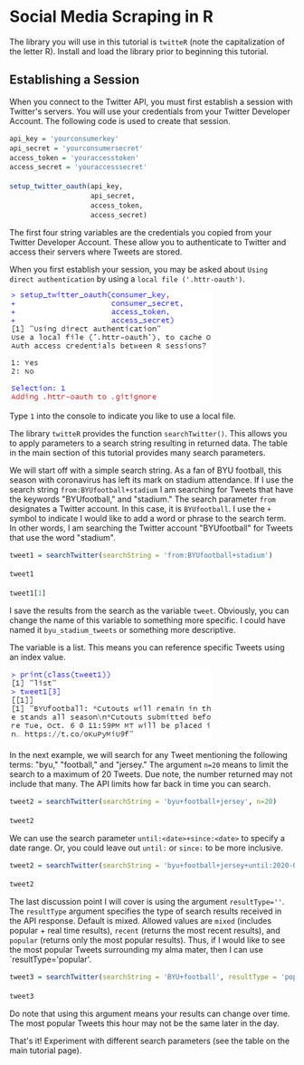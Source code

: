 # Social Media Scraping in R
The library you will use in this tutorial is `twitteR` (note the capitalization of the letter R). Install and load the library prior to beginning this tutorial.

## Establishing a Session
When you connect to the Twitter API, you must first establish a session with Twitter's servers. You will use your credentials from your Twitter Developer Account. The following code is used to create that session.

```R
api_key = 'yourconsumerkey'
api_secret = 'yourconsumersecret'
access_token = 'youraccesstoken'
access_secret = 'youraccesssecret'

setup_twitter_oauth(api_key, 
                    api_secret, 
                    access_token, 
                    access_secret)
```

The first four string variables are the credentials you copied from your Twitter Developer Account. These allow you to authenticate to Twitter and access their servers where Tweets are stored.

When you first establish your session, you may be asked about `Using direct authentication` by using a `local file ('.httr-oauth')`.

![img06](img06.png)

Type `1` into the console to indicate you like to use a local file.

The library `twitteR` provides the function `searchTwitter()`. This allows you to apply parameters to a search string resulting in returned data. The table in the main section of this tutorial provides many search parameters.

We will start off with a simple search string. As a fan of BYU football, this season with coronavirus has left its mark on stadium attendance. If I use the search string `from:BYUfootball+stadium` I am searching for Tweets that have the keywords "BYUfootball," and "stadium." The search parameter `from` designates a Twitter account. In this case, it is `BYUfootball`. I use the `+` symbol to indicate I would like to add a word or phrase to the search term. In other words, I am searching the Twitter account "BYUfootball" for Tweets that use the word "stadium".

```R
tweet1 = searchTwitter(searchString = 'from:BYUfootball+stadium')

tweet1

tweet1[1]
```

I save the results from the search as the variable `tweet`. Obviously, you can change the name of this variable to something more specific. I could have named it `byu_stadium_tweets` or something more descriptive.

The variable is a list. This means you can reference specific Tweets using an index value.

![img07](img07.png)

In the next example, we will search for any Tweet mentioning the following terms: "byu," "football," and "jersey." The argument `n=20` means to limit the search to a maximum of 20 Tweets. Due note, the number returned may not include that many. The API limits how far back in time you can search. 

```R
tweet2 = searchTwitter(searchString = 'byu+football+jersey', n=20)

tweet2
```

We can use the search parameter `until:<date>+since:<date>` to specify a date range. Or, you could leave out `until:` or `since:` to be more inclusive.

```R
tweet2 = searchTwitter(searchString = 'byu+football+jersey+until:2020-09-20+since:2020-09-01', n=20)

tweet2
```

The last discussion point I will cover is using the argument `resultType=''`. The `resultType` argument specifies the type of search results received in the API response. Default is mixed. Allowed values are `mixed` (includes popular + real time results), `recent` (returns the most recent results), and `popular` (returns only the most popular results). Thus, if I would like to see the most popular Tweets surrounding my alma mater, then I can use `resultType='popular'.

```R
tweet3 = searchTwitter(searchString = 'BYU+football', resultType = 'popular')

tweet3
```

Do note that using this argument means your results can change over time. The most popular Tweets this hour may not be the same later in the day.

That's it! Experiment with different search parameters (see the table on the main tutorial page).